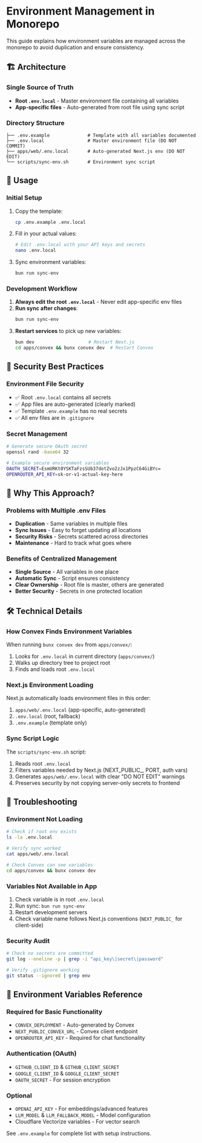 # Environment Management in Monorepo

This guide explains how environment variables are managed across the monorepo to avoid duplication and ensure consistency.

## 🏗️ Architecture

### Single Source of Truth
- **Root `.env.local`** - Master environment file containing all variables
- **App-specific files** - Auto-generated from root file using sync script

### Directory Structure
```
├── .env.example              # Template with all variables documented
├── .env.local                # Master environment file (DO NOT COMMIT)
├── apps/web/.env.local       # Auto-generated Next.js env (DO NOT EDIT)
└── scripts/sync-env.sh       # Environment sync script
```

## 🚀 Usage

### Initial Setup
1. Copy the template:
   ```bash
   cp .env.example .env.local
   ```

2. Fill in your actual values:
   ```bash
   # Edit .env.local with your API keys and secrets
   nano .env.local
   ```

3. Sync environment variables:
   ```bash
   bun run sync-env
   ```

### Development Workflow
1. **Always edit the root `.env.local`** - Never edit app-specific env files
2. **Run sync after changes**:
   ```bash
   bun run sync-env
   ```
3. **Restart services** to pick up new variables:
   ```bash
   bun dev                    # Restart Next.js
   cd apps/convex && bunx convex dev  # Restart Convex
   ```

## 🔐 Security Best Practices

### Environment File Security
- ✅ Root `.env.local` contains all secrets
- ✅ App files are auto-generated (clearly marked)
- ✅ Template `.env.example` has no real secrets
- ✅ All env files are in `.gitignore`

### Secret Management
```bash
# Generate secure OAuth secret
openssl rand -base64 32

# Example secure environment variables
OAUTH_SECRET=EsmURKt0YSKTaFzsSUb37dotZvo2zJx1PpzC64GiBYc=
OPENROUTER_API_KEY=sk-or-v1-actual-key-here
```

## 🎯 Why This Approach?

### Problems with Multiple .env Files
- **Duplication** - Same variables in multiple files
- **Sync Issues** - Easy to forget updating all locations  
- **Security Risks** - Secrets scattered across directories
- **Maintenance** - Hard to track what goes where

### Benefits of Centralized Management
- **Single Source** - All variables in one place
- **Automatic Sync** - Script ensures consistency
- **Clear Ownership** - Root file is master, others are generated
- **Better Security** - Secrets in one protected location

## 🛠️ Technical Details

### How Convex Finds Environment Variables
When running `bunx convex dev` from `apps/convex/`:
1. Looks for `.env.local` in current directory (`apps/convex/`)
2. Walks up directory tree to project root
3. Finds and loads root `.env.local`

### Next.js Environment Loading
Next.js automatically loads environment files in this order:
1. `apps/web/.env.local` (app-specific, auto-generated)
2. `.env.local` (root, fallback)
3. `.env.example` (template only)

### Sync Script Logic
The `scripts/sync-env.sh` script:
1. Reads root `.env.local`
2. Filters variables needed by Next.js (NEXT_PUBLIC_, PORT, auth vars)
3. Generates `apps/web/.env.local` with clear "DO NOT EDIT" warnings
4. Preserves security by not copying server-only secrets to frontend

## 🔧 Troubleshooting

### Environment Not Loading
```bash
# Check if root env exists
ls -la .env.local

# Verify sync worked
cat apps/web/.env.local

# Check Convex can see variables
cd apps/convex && bunx convex dev
```

### Variables Not Available in App
1. Check variable is in root `.env.local`
2. Run sync: `bun run sync-env`  
3. Restart development servers
4. Check variable name follows Next.js conventions (`NEXT_PUBLIC_` for client-side)

### Security Audit
```bash
# Check no secrets are committed
git log --oneline -p | grep -i "api_key\|secret\|password"

# Verify .gitignore working
git status --ignored | grep env
```

## 📝 Environment Variables Reference

### Required for Basic Functionality
- `CONVEX_DEPLOYMENT` - Auto-generated by Convex
- `NEXT_PUBLIC_CONVEX_URL` - Convex client endpoint
- `OPENROUTER_API_KEY` - Required for chat functionality

### Authentication (OAuth)
- `GITHUB_CLIENT_ID` & `GITHUB_CLIENT_SECRET`
- `GOOGLE_CLIENT_ID` & `GOOGLE_CLIENT_SECRET`  
- `OAUTH_SECRET` - For session encryption

### Optional
- `OPENAI_API_KEY` - For embeddings/advanced features
- `LLM_MODEL` & `LLM_FALLBACK_MODEL` - Model configuration
- Cloudflare Vectorize variables - For vector search

See `.env.example` for complete list with setup instructions.